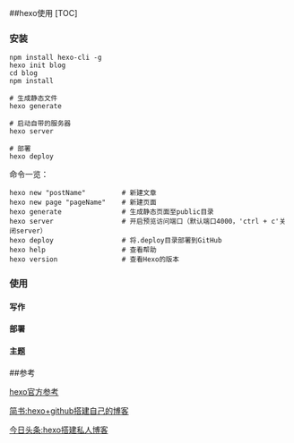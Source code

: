 ##hexo使用
[TOC]

### 安装

```shell
npm install hexo-cli -g
hexo init blog
cd blog
npm install

# 生成静态文件
hexo generate

# 启动自带的服务器
hexo server

# 部署
hexo deploy
```

命令一览：

```shell
hexo new "postName" 		# 新建文章
hexo new page "pageName" 	# 新建页面
hexo generate 				# 生成静态页面至public目录
hexo server					# 开启预览访问端口（默认端口4000，'ctrl + c'关闭server）
hexo deploy 				# 将.deploy目录部署到GitHub
hexo help 					# 查看帮助
hexo version 				# 查看Hexo的版本
```

### 使用

#### 写作

#### 部署

#### 主题



 ##参考

[hexo官方参考](https://hexo.io/docs/)

[简书:hexo+github搭建自己的博客](http://www.jianshu.com/p/465830080ea9)

[今日头条:hexo搭建私人博客](http://www.toutiao.com/i6467864285803446798/)


